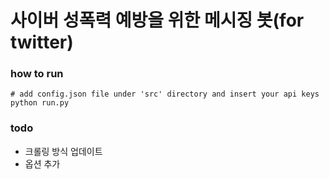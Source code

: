 # 사이버 성폭력 예방을 위한 메시징 봇(for twitter)

### how to run
```
# add config.json file under 'src' directory and insert your api keys 
python run.py
```
### todo
- 크롤링 방식 업데이트
- 옵션 추가
